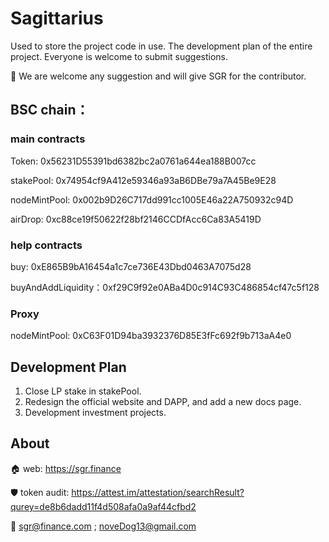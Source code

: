 # Sagittarius

Used to store the project code in use. The development plan of the entire project. Everyone is welcome to submit suggestions.

👊 We are welcome any suggestion and will give SGR for the contributor.

## BSC chain：

### main contracts

Token: 0x56231D55391bd6382bc2a0761a644ea188B007cc

stakePool: 0x74954cf9A412e59346a93aB6DBe79a7A45Be9E28

nodeMintPool: 0x002b9D26C717dd991cc1005E46a22A750932c94D

airDrop: 0xc88ce19f50622f28bf2146CCDfAcc6Ca83A5419D

### help contracts

buy: 0xE865B9bA16454a1c7ce736E43Dbd0463A7075d28

buyAndAddLiquidity：0xf29C9f92e0ABa4D0c914C93C486854cf47c5f128

### Proxy

nodeMintPool: 0xC63F01D94ba3932376D85E3fFc692f9b713aA4e0

## Development Plan
1. Close LP stake in stakePool.
2. Redesign the official website and DAPP, and add a new docs page.
3. Development investment projects.

## About

🏠 web: https://sgr.finance

🛡️ token audit: https://attest.im/attestation/searchResult?qurey=de8b6dadd11f4d508afa0a9af44cfbd2

📧 sgr@finance.com ; noveDog13@gmail.com
